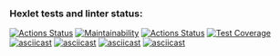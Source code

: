 ### Hexlet tests and linter status:
[![Actions Status](https://github.com/Evgeniy3/frontend-project-lvl2/workflows/hexlet-check/badge.svg)](https://github.com/Evgeniy3/frontend-project-lvl2/actions)
[![Maintainability](https://api.codeclimate.com/v1/badges/04fbbe668406ce4f0f9b/maintainability)](https://codeclimate.com/github/Evgeniy3/frontend-project-lvl2/maintainability)
[![Actions Status](https://github.com/Evgeniy3/frontend-project-lvl2/workflows/gitHub-status/badge.svg)](https://github.com/Evgeniy3/frontend-project-lvl2/actions/workflows/github-actions-demo.yml)
[![Test Coverage](https://api.codeclimate.com/v1/badges/04fbbe668406ce4f0f9b/test_coverage)](https://codeclimate.com/github/Evgeniy3/frontend-project-lvl2/test_coverage)
[![asciicast](https://asciinema.org/a/496264.svg)](https://asciinema.org/a/496264)
[![asciicast](https://asciinema.org/a/497972.svg)](https://asciinema.org/a/497972)
[![asciicast](https://asciinema.org/a/498184.svg)](https://asciinema.org/a/498184)
[![asciicast](https://asciinema.org/a/498186.svg)](https://asciinema.org/a/498186)
